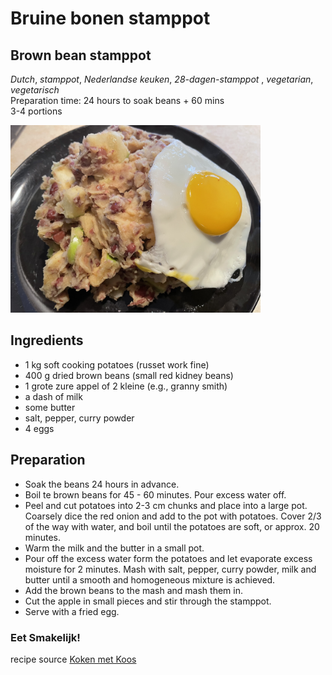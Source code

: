 # Bruine bonen stamppot 
## Brown bean stamppot
_Dutch_, _stamppot_, _Nederlandse keuken_, _28-dagen-stamppot_ , _vegetarian_, _vegetarisch_  
Preparation time: 24 hours to soak beans + 60 mins  
3-4 portions  

<img src="images/dag-23_bruine_bonen_stamppot.jpg" width="400">  

## Ingredients
* 1 kg soft cooking potatoes (russet work fine)
* 400 g dried brown beans (small red kidney beans)
* 1 grote zure appel of 2 kleine (e.g., granny smith)
* a dash of milk
* some butter
* salt, pepper, curry powder
* 4 eggs

## Preparation
* Soak the beans 24 hours in advance.
* Boil te brown beans for 45 - 60 minutes. Pour excess water off.
* Peel and cut potatoes into 2-3 cm chunks and place into a large pot. Coarsely dice the red onion and add to the pot with potatoes. Cover 2/3 of the way with water, and boil until the potatoes are soft, or approx. 20 minutes.
* Warm the milk and the butter in a small pot.
* Pour off the excess water form the potatoes and let evaporate excess moisture for 2 minutes. Mash with salt, pepper, curry powder, milk and butter until a smooth and homogeneous mixture is achieved.
* Add the brown beans to the mash and mash them in.
* Cut the apple in small pieces and stir through the stamppot. 
* Serve with a fried egg. 

### Eet Smakelijk!
recipe source [Koken met Koos](http://www.kokenmetkoos.nl/stamppotten/bruine-bonen-stamppot/)
